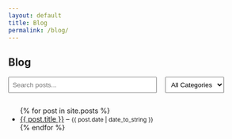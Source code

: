 ```yaml
---
layout: default
title: Blog
permalink: /blog/
---
```


<h2>Blog</h2>

<!-- Search Box -->
<input type="text" id="searchBox" placeholder="Search posts..." style="margin-bottom: 1em; padding: 0.5em; width: 100%; max-width: 300px;" />

<!-- Category Filter -->
<select id="categoryFilter" style="margin-left: 1em; padding: 0.5em;">
  <option value="all">All Categories</option>
  {% assign categories = site.posts | map: "categories" | join: "," | split: "," | uniq | sort %}
  {% for category in categories %}
    {% unless category == "" %}
      <option value="{{ category | downcase }}">{{ category }}</option>
    {% endunless %}
  {% endfor %}
</select>

<!-- Posts List -->
<ul id="postsList">
  {% for post in site.posts %}
    <li data-title="{{ post.title | downcase }}" data-category="{{ post.categories | join: ' ' | downcase }}">
      <a href="{{ post.url }}">{{ post.title }}</a> – 
      <small>{{ post.date | date_to_string }}</small>
    </li>
  {% endfor %}
</ul>

<script>
  const searchBox = document.getElementById("searchBox");
  const categoryFilter = document.getElementById("categoryFilter");
  const posts = document.querySelectorAll("#postsList li");

  function filterPosts() {
    const search = searchBox.value.toLowerCase();
    const category = categoryFilter.value;

    posts.forEach(post => {
      const matchesSearch = post.dataset.title.includes(search);
      const matchesCategory = category === "all" || post.dataset.category.includes(category);
      post.style.display = matchesSearch && matchesCategory ? "list-item" : "none";
    });
  }

  searchBox.addEventListener("input", filterPosts);
  categoryFilter.addEventListener("change", filterPosts);
</script>